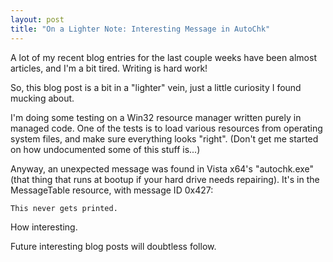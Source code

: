 ```yaml
---
layout: post
title: "On a Lighter Note: Interesting Message in AutoChk"
---
```

A lot of my recent blog entries for the last couple weeks have been almost articles, and I'm a bit tired. Writing is hard work!

So, this blog post is a bit in a "lighter" vein, just a little curiosity I found mucking about.

I'm doing some testing on a Win32 resource manager written purely in managed code. One of the tests is to load various resources from operating system files, and make sure everything looks "right". (Don't get me started on how undocumented some of this stuff is...)

Anyway, an unexpected message was found in Vista x64's "autochk.exe" (that thing that runs at bootup if your hard drive needs repairing). It's in the MessageTable resource, with message ID 0x427:

    This never gets printed.

How interesting.

Future interesting blog posts will doubtless follow.

